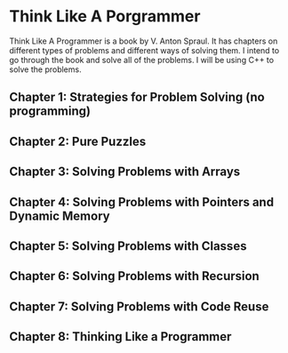 # Think Like A Porgrammer

Think Like A Programmer is a book by V. Anton Spraul. It has chapters on different types of problems and different ways of solving them. I intend to go through the book and solve all of the problems. I will be using C++ to solve the problems.

## Chapter 1: Strategies for Problem Solving (no programming)
## Chapter 2: Pure Puzzles
## Chapter 3: Solving Problems with Arrays
## Chapter 4: Solving Problems with Pointers and Dynamic Memory
## Chapter 5: Solving Problems with Classes
## Chapter 6: Solving Problems with Recursion
## Chapter 7: Solving Problems with Code Reuse
## Chapter 8: Thinking Like a Programmer
